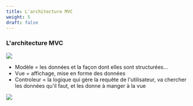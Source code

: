 ```yaml
---
title: L'architecture MVC
weight: 5
draft: false
---
```


### L'architecture MVC
  ![](../../images/mvc2.png)


  - Modèle = les données et la façon dont elles sont structurées...
  - Vue = affichage, mise en forme des données
  - Controleur = la logique qui gère la requête de l'utilisateur, va chercher les données qu'il faut, et les donne à manger à la vue

  ![](../../images/mvc3.png)
